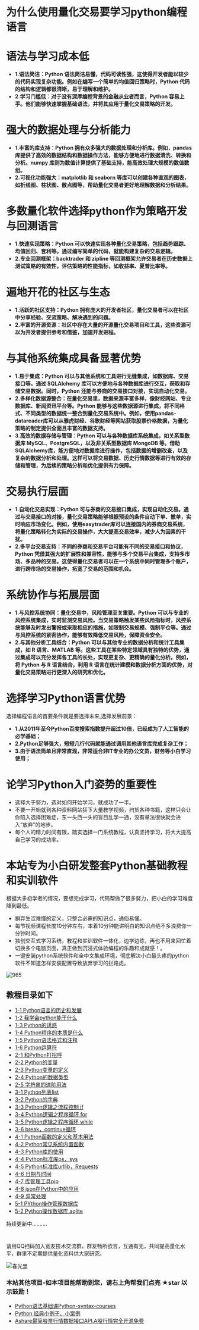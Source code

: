 # 为什么使用量化交易要学习python编程语言

# 语法与学习成本低
- **1.语法简洁：Python 语法简洁易懂，代码可读性强，这使得开发者能以较少的代码实现复杂功能。例如在编写一个简单的均值回归策略时，Python 代码的结构和逻辑都很清晰，易于理解和维护。**
- **2.学习门槛低：对于没有深厚编程背景的金融从业者而言，Python 容易上手。他们能够快速掌握基础语法，并将其应用于量化交易策略的开发。**

# 强大的数据处理与分析能力
- **1.丰富的库支持：Python 拥有众多强大的数据处理和分析库。例如，pandas 库提供了高效的数据结构和数据操作方法，能够方便地进行数据清洗、转换和分析。numpy 库则为数值计算提供了基础支持，能高效处理大规模的数值数组。**
- **2.可视化功能强大：matplotlib 和 seaborn 等库可以创建各种直观的图表，如折线图、柱状图、散点图等，帮助量化交易者更好地理解数据和分析结果。**

# 多数量化软件选择python作为策略开发与回测语言
- **1.快速实现策略：Python 可以快速实现各种量化交易策略，包括趋势跟踪、均值回归、套利等。通过编写简单的代码，就能构建复杂的交易逻辑。**
- **2.专业回测框架：backtrader 和 zipline 等回测框架允许交易者在历史数据上测试策略的有效性，评估策略的性能指标，如收益率、夏普比率等。**

# 遍地开花的社区与生态
- **1.活跃的社区支持：Python 拥有庞大的开发者社区，量化交易者可以在社区中分享经验、交流策略、解决遇到的问题。**
- **2.丰富的开源资源：社区中存在大量的开源量化交易项目和工具，这些资源可以为开发者提供参考和借鉴，加速开发进程。**

# 与其他系统集成具备显著优势
- **1.易于集成：Python 可以与其他系统和工具进行无缝集成，如数据库、交易接口等。通过 SQLAlchemy 库可以方便地与各种数据库进行交互，获取和存储交易数据。同时，Python 还能与券商的交易接口对接，实现自动化交易。**
- **2.多样化数据源整合：在量化交易里，数据来源丰富多样，像财经网站、专业数据库、新闻资讯平台等。Python 能够与这些数据源进行集成，将不同格式、不同类型的数据统一整合到量化交易系统中。例如，使用pandas-datareader库可以从雅虎财经、谷歌财经等网站获取股票价格数据，为量化策略的制定提供全面且丰富的数据支持。**
- **3.高效的数据存储与管理：Python 可以与各种数据库系统集成，如关系型数据库 MySQL、PostgreSQL，以及非关系型数据库 MongoDB 等。借助SQLAlchemy库，能方便地对数据库进行操作，包括数据的增删改查，以及复杂的数据分析和处理。这样可以将交易数据、历史行情数据等进行有效的存储和管理，为后续的策略分析和优化提供有力保障。**

# 交易执行层面
- **1.自动化交易实现：Python 可与券商的交易接口集成，实现自动化交易。通过与交易接口的对接，量化交易策略能够根据预设的条件自动下单、撤单，实时响应市场变化。例如，使用easytrader库可以连接国内的券商交易系统，将量化策略转化为实际的交易操作，大大提高交易效率，减少人为因素的干扰。**
- **2.多平台交易支持：不同的券商和交易平台可能有不同的交易接口和协议，Python 凭借其强大的扩展性和兼容性，能够与多个交易平台集成，支持多市场、多品种的交易。这使得量化交易者可以在一个系统中同时管理多个账户，进行跨市场的交易操作，拓宽了交易的范围和机会。**

# 系统协作与拓展层面
- **1.与风控系统协同：量化交易中，风险管理至关重要。Python 可以与专业的风控系统集成，实时监测交易风险。当交易策略触发某些风险指标时，风控系统能够及时发出警报或采取相应的措施，如限制交易规模、强制平仓等。通过与风控系统的紧密协作，能够有效降低交易风险，保障资金安全。**
- **2.与其他分析工具结合：Python 可以与其他专业的数据分析和统计工具集成，如 R 语言、MATLAB 等。这些工具在某些特定领域具有独特的优势，通过集成可以充分发挥各工具的长处，实现更复杂、更精确的量化分析。例如，将 Python 与 R 语言结合，利用 R 语言在统计建模和数据分析方面的优势，对量化交易策略进行更深入的研究和优化。**


# 选择学习Python语言优势
选择编程语言的首要条件就是要选择未来,选择发展前景：
- **1.从2011年至今Python百度搜索指数提升超过10倍，已经成为了人工智能的必学基础；**
- **2.Python足够强大，短短几行代码就能通过调用其他语言库完成复杂工作；**
- **3.由于语法简单且非常直观，非常适合非IT专业的办公文员，财务等小白学习使用；**

# 论学习Python入门姿势的重要性
- 选择大于努力，选对如何开始学习，就成功了一半。
- 不要一开始就到各种资料网站狂下大量教学视频，扫货各种书籍，这样只会让你陷入选择困难症，东一头西一头的盲目乱学一通，没有章法很快就会进入“放弃”的地步。
- 每个人的精力时间有限，踏实选择一门系统教程，认真坚持学习，将大大提高自己学习的成功率。

# 本站专为小白研发整套Python基础教程和实训软件
根据大多初学者的情况，要想完成学习，代码帮做了很多努力，把小白的学习难度降到最低。
- 摒弃生涩难懂的定义，只整合必需的知识点，通俗易懂。
- 每节视频课程长度10分钟左右，本着10分钟能讲明白的知识点绝不多浪费你一分钟时间。
- 独创交互式学习系统，教程和实训软件一体化，边学边练，再也不用来回忙着切换多个电脑页面，真正做到沉浸式体验编程的乐趣和成就感！。
- 一键安装python系统软件和全中文集成环境，彻底解决小白最头疼的python软件不知道怎样安装配置导致放弃学习的拦路虎。

![965](https://user-images.githubusercontent.com/103555341/163788209-479de33e-31ca-4595-b962-923c5d72a37e.jpg)


## 教程目录如下
- [1-1 Python语言的历史和发展](https://github.com/CodeBang06/Pythoncoder/blob/main/kc/kc11.md)
- [1-2 我学会python能干什么](https://github.com/CodeBang06/Pythoncoder/blob/main/kc/kc12.md)
- [1-3 Python的诱惑](https://github.com/CodeBang06/Pythoncoder/blob/main/kc/kc13.md)
- [1-4 Python程序的本质是什么](https://github.com/CodeBang06/Pythoncoder/blob/main/kc/kc14.md)
- [1-5 Python语法格式和注释](https://github.com/CodeBang06/Pythoncoder/blob/main/kc/kc15.md)
- [1-6 Python运算符](https://github.com/CodeBang06/Pythoncoder/blob/main/kc/kc16.md)
- [2-1 和Python打招呼](https://github.com/CodeBang06/Pythoncoder/blob/main/kc/kc21.md)
- [2-2 Python的变量](https://github.com/CodeBang06/Pythoncoder/blob/main/kc/kc22.md)
- [2-3 Python变量的定义](https://github.com/CodeBang06/Pythoncoder/blob/main/kc/kc23.md)
- [2-4 Python的数据类型](https://github.com/CodeBang06/Pythoncoder/blob/main/kc/kc24.md)
- [2-5 字符串的进阶用法](https://github.com/CodeBang06/Pythoncoder/blob/main/kc/kc25.md)
- [3-1 Python列表list](https://github.com/CodeBang06/Pythoncoder/blob/main/kc/kc31.md)
- [3-2 Python的字典](https://github.com/CodeBang06/Pythoncoder/blob/main/kc/kc32.md)
- [3-3 Python逻辑之流程控制 if](https://github.com/CodeBang06/Pythoncoder/blob/main/kc/kc33.md)
- [3-4 Python逻辑之程序循环 for](https://github.com/CodeBang06/Pythoncoder/blob/main/kc/kc34.md)
- [3-5 Python逻辑之程序循环 while](https://github.com/CodeBang06/Pythoncoder/blob/main/kc/kc35.md)
- [3-6 break，continue循环](https://github.com/CodeBang06/Pythoncoder/blob/main/kc/kc36.md)
- [4-1 Python函数的定义和基本用法](https://github.com/CodeBang06/Pythoncoder/blob/main/kc/kc41.md)
- [4-2 Python常见系统内置函数](https://github.com/CodeBang06/Pythoncoder/blob/main/kc/kc42.md)
- [4-3 Python库的使用](https://github.com/CodeBang06/Pythoncoder/blob/main/kc/kc43.md)
- [4-4 Python标准库os，sys](https://github.com/CodeBang06/Pythoncoder/blob/main/kc/kc44.md)
- [4-5 Python标准库urllib，Requests](https://github.com/CodeBang06/Pythoncoder/blob/main/kc/kc45.md)
- [4-6 日期与时间](https://github.com/CodeBang06/Pythoncoder/blob/main/kc/kc46.md)
- [4-7 库管理工具pip](https://github.com/CodeBang06/Pythoncoder/blob/main/kc/kc47.md)
- [4-8 json在Python中的应用](https://github.com/CodeBang06/Pythoncoder/blob/main/kc/kc48.md)
- [4-9 异常处理](https://github.com/CodeBang06/Pythoncoder/blob/main/kc/kc49.md)
- [5-1 PYthon操作管理数据库](https://github.com/CodeBang06/Pythoncoder/blob/main/kc/kc51.md)
- [5-2 Python操作数据库 aqlite](https://github.com/CodeBang06/Pythoncoder/blob/main/kc/kc52.md)

持续更新中..........
#

请用QQ扫码加入宽友技术交流群，群友畅所欲言，互通有无，共同提高量化水平，群里不定期提供量化资料供大家研究。

![春光里](https://github.com/user-attachments/assets/6c01b496-32da-4a26-b656-9e3638b1b92d)



### 本站其他项目-如本项目能帮助到您，请右上角帮我们点亮 ★star 以示鼓励！
- [Python语法基础课Python-syntax-courses](https://github.com/CodeBang06/Python-syntax-courses)
- [Python 经典小例子、小案例](https://github.com/CodeBang06/python-examples)
- [Ashare最简股票行情数据接口API,A股行情完全开源免费](https://github.com/CodeBang06/Ashare)
